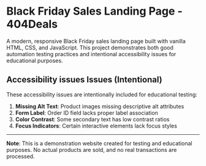 # Black Friday Sales Landing Page - 404Deals

A modern, responsive Black Friday sales landing page built with vanilla HTML, CSS, and JavaScript. This project demonstrates both good automation testing practices and intentional accessibility issues for educational purposes.

## Accessibility issues Issues (Intentional)

These accessibility issues are intentionally included for educational testing:

1. **Missing Alt Text**: Product images missing descriptive alt attributes
2. **Form Label**: Order ID field lacks proper label association
3. **Color Contrast**: Some secondary text has low contrast ratios
4. **Focus Indicators**: Certain interactive elements lack focus styles

---

**Note**: This is a demonstration website created for testing and educational purposes. No actual products are sold, and no real transactions are processed.
